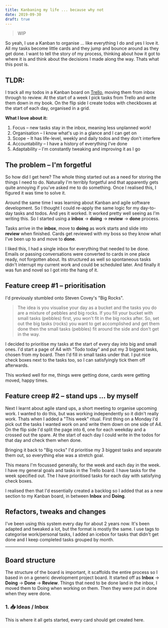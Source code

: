 ```yaml
---
title: Kanbaning my life ... because why not
date: 2019-09-30
draft: true
---
```


> WIP

So yeah, I use a Kanban to organise ... like everything I do and yes I love it.
All my tasks become little cards and they jump and bounce around as they get done.
I want to tell the story of my process, thinking about how it got to where it is
and think about the decisions I made along the way.
Thats what this post is.

## TLDR:

I track all my todos in a Kanban board on [Trello](https://trello.com),
moving them from inbox through to review.
At the start of a week I pick tasks from Trello and write them down in my book.
On the flip side I create todos with checkboxes at the start of each day, organised in a grid.

**What I love about it:**

1. Focus – new tasks stay in the inbox, meaning less unplanned work!
1. Organisation – I know what's up in a glance and I can get on
1. Scope – It has life-level, weekly and daily todos and they don't interfere
1. Accountability – I have a history of everything I've done
1. Adaptability – I'm constantly tweaking and improving it as I go

## The problem – I'm forgetful

So how did I get here?
The whole thing started out as a need for storing the things I need to do.
Naturally I'm terribly forgetful and that apparently gets quite annoying if you've asked me to do something.
Once I realised this, I figured it was time to solve it.

Around the same time I was learning about Kanban and agile software development.
So I thought I could re-apply the same logic for my day-to-day tasks and todos.
And yes it worked. It worked pretty well seeing as I'm writing this.
So I started using a **inbox** → **doing** → **review** → **done** process.

Tasks arrive in the **inbox**,
move to **doing** as work starts
and slide into **review** when finished.
Cards get reviewed with my boss so they know what I've been up to
and move to **done**.

I liked this, I had a single inbox for everything that needed to be done.
Emails or passing conversations were converted to cards in one place ready,
not forgotten about.
Its structured as well so spontaneous tasks didn't interrupt my current work
and could be scheduled later.
And finally it was fun and novel so I got into the hang of it.

## Feature creep #1 – prioritisation

I'd previously stumbled onto Steven Covey's "Big Rocks".

> The idea is you visualise your day as a bucket and the tasks you do are a mixture of pebbles and big rocks.
> If you fill your bucket with small tasks (pebbles) first, you won't fit in the big rocks after.
> So, set out the big tasks (rocks) you want to get accomplished and get them done
> then the small tasks (pebbles) fit around the side and don't get in the way.

I decided to prioritise my tasks at the start of every day into big and small ones.
I'd start a page of A4 with "Todo today" and put my 3 biggest tasks, chosen from my board.
Then I'd fill in small tasks under that.
I put nice check boxes next to the tasks too,
so I can satisfyingly tick them off afterwards.

This worked well for me, things were getting done, cards were getting moved, happy times.

## Feature creep #2 – stand ups ... by myself

Next I learnt about agile stand ups, a short meeting to organise upcoming work.
I wanted to do this, but was working independently so it didn't really work.
Thats when I added a "This week" ritual.
First thing on a Monday I'd pick out the tasks I wanted work on and write them down on one side of A4.
On the flip side I'd split the page into 6, one for each weekday and a crossed out the spare.
At the start of each day I could write in the todos for that day and check them when done.

Bringing it back to "Big rocks" I'd prioritise my 3 biggest tasks and separate them out,
so everything else was a stretch goal.

This means I'm focussed generally, for the week and each day in the week.
I have my general goals and tasks in the Trello board.
I have tasks for the week specified out.
The I have prioritised tasks for each day with satisfying check boxes.

I realised then that I'd essentially created a backlog
so I added that as a new section to my Kanban board, in between **Inbox** and **Doing**.

## Refactors, tweaks and changes

I've been using this system every day for about 2 years now.
It's been adapted and tweaked a lot, but the format is mostly the same.
I use tags to categorise work/personal tasks,
I added an icebox for tasks that didn't get done
and I keep completed tasks grouped by month.

---

## Board structure

The structure of the board is important, it scaffolds the entire process so I based in on a generic development project board.
It started off as **Inbox** → **Doing** → **Done** → **Review**.
Things that need to be done land in the inbox,
I moved them to Doing when working on them.
Then they were put in done when they were done.

### 1. 📥 Ideas / Inbox

This is where it all gets started, every card should get created here.
